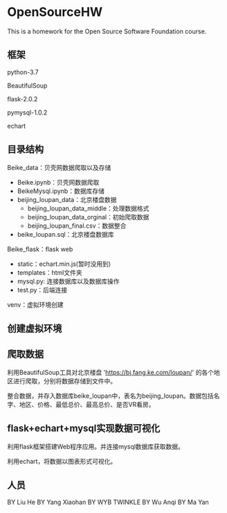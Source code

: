 # OpenSourceHW

This is a homework for the Open Source Software Foundation course.

## 框架
python-3.7

BeautifulSoup

flask-2.0.2

pymysql-1.0.2

echart

## 目录结构
Beike_data：贝壳网数据爬取以及存储
- Beike.ipynb：贝壳网数据爬取
- BeikeMysql.ipynb：数据库存储
- beijing_loupan_data：北京楼盘数据
  - beijing_loupan_data_middle：处理数据格式
  - beijing_loupan_data_orginal：初始爬取数据
  - beijing_loupan_final.csv：数据整合
- beike_loupan.sql：北京楼盘数据库


Beike_flask：flask web
- static：echart.min.js(暂时没用到)
- templates：html文件夹
- mysql.py: 连接数据库以及数据库操作
- test.py：后端连接


venv：虚拟环境创建

## 创建虚拟环境

## 爬取数据
利用BeautifulSoup工具对北京楼盘 'https://bj.fang.ke.com/loupan/' 的各个地区进行爬取，分别将数据存储到文件中。

整合数据，并存入数据库beike_loupan中，表名为beijing_loupan。数据包括名字、地区、价格、最低总价、最高总价、是否VR看房。

## flask+echart+mysql实现数据可视化
利用flask框架搭建Web程序应用。并连接mysql数据库获取数据。

利用echart，将数据以图表形式可视化。

## 人员
BY Liu He
BY Yang Xiaohan
BY WYB TWINKLE
BY Wu Anqi
BY Ma Yan
